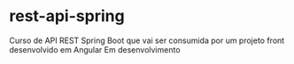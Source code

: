 # rest-api-spring
Curso de API REST Spring Boot que vai ser consumida por um projeto front desenvolvido em Angular
Em desenvolvimento
